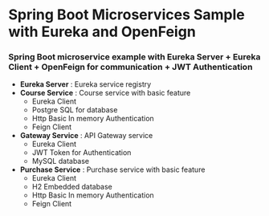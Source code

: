 # Spring Boot Microservices Sample with Eureka and OpenFeign

### Spring Boot microservice example with Eureka Server + Eureka Client + OpenFeign for communication + JWT Authentication
- **Eureka Server** : Eureka service registry
- **Course Service** : Course service with basic feature
  - Eureka Client
  - Postgre SQL for database
  - Http Basic In memory Authentication
  - Feign Client
- **Gateway Service** : API Gateway service
  - Eureka Client
  - JWT Token for Authentication
  - MySQL database
- **Purchase Service** : Purchase service with basic feature
  - Eureka Client
  - H2 Embedded database
  - Http Basic In memory Authentication
  - Feign Client
